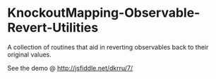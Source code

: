 KnockoutMapping-Observable-Revert-Utilities
===========================================

A collection of routines that aid in reverting observables back to their original values.

See the demo @ http://jsfiddle.net/dkrru/7/
